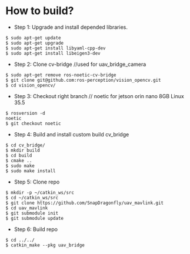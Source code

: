 # How to build?

- Step 1: Upgrade and install depended libraries.

```
$ sudo apt-get update
$ sudo apt-get upgrade
$ sudo apt-get install libyaml-cpp-dev
$ sudo apt-get install libeigen3-dev
```

- Step 2: Clone cv-bridge //used for uav_bridge_camera

```
$ sudo apt-get remove ros-noetic-cv-bridge
$ git clone git@github.com:ros-perception/vision_opencv.git
$ cd vision_opencv/
```

- Step 3: Checkout right branch // noetic for jetson orin nano 8GB Linux 35.5

```
$ rosversion -d
noetic
$ git checkout noetic
```

- Step 4: Build and install custom build cv_bridge

```
$ cd cv_bridge/
$ mkdir build
$ cd build
$ cmake ..
$ sudo make
$ sudo make install
```

- Step 5: Clone repo

```
$ mkdir -p ~/catkin_ws/src
$ cd ~/catkin_ws/src
$ git clone https://github.com/SnapDragonfly/uav_mavlink.git
$ cd uav_mavlink
$ git submodule init
$ git submodule update
```

-  Step 6: Build repo

```
$ cd ../../
$ catkin_make --pkg uav_bridge
```

